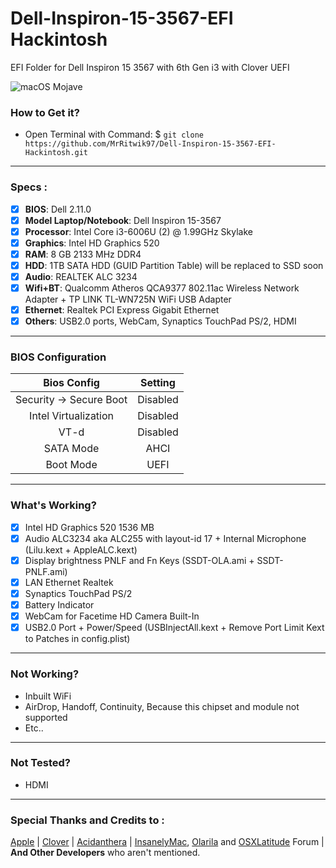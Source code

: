 # Dell-Inspiron-15-3567-EFI Hackintosh

EFI Folder for Dell Inspiron 15 3567 with 6th Gen i3 with Clover UEFI
 
<img src="/Images/Sept-MacBook-Images.png?raw=true" alt="macOS Mojave" align="center">
 
### How to Get it?

- Open Terminal with Command: $ `git clone https://github.com/MrRitwik97/Dell-Inspiron-15-3567-EFI-Hackintosh.git`
 
--------------------------------------------------------------------------------------------
 
### Specs :

- [x] <b>BIOS</b>: Dell 2.11.0
- [x] <b>Model Laptop/Notebook</b>: Dell Inspiron 15-3567
- [x] <b>Processor</b>: Intel Core i3-6006U (2) @ 1.99GHz Skylake
- [x] <b>Graphics</b>: Intel HD Graphics 520
- [x] <b>RAM</b>: 8 GB 2133 MHz DDR4
- [x] <b>HDD</b>: 1TB SATA HDD (GUID Partition Table) will be replaced to SSD soon
- [x] <b>Audio</b>: REALTEK ALC 3234
- [x] <b>Wifi+BT</b>: Qualcomm Atheros QCA9377 802.11ac Wireless Network Adapter + TP LINK TL-WN725N WiFi USB Adapter
- [x] <b>Ethernet</b>: Realtek PCI Express Gigabit Ethernet
- [x] <b>Others</b>: USB2.0 ports, WebCam, Synaptics TouchPad PS/2, HDMI

--------------------------------------------------------------------------------------------

### BIOS Configuration

Bios Config | Setting 
:---:| :---:
Security -> Secure Boot | Disabled
Intel Virtualization    | Disabled
VT-d | Disabled
SATA Mode | AHCI
Boot Mode | UEFI

 
--------------------------------------------------------------------------------------------
 
### What's Working?

- [x] Intel HD Graphics 520 1536 MB
- [x] Audio ALC3234 aka ALC255 with layout-id 17 + Internal Microphone (Lilu.kext + AppleALC.kext)
- [x] Display brightness PNLF and Fn Keys (SSDT-OLA.ami + SSDT-PNLF.ami)
- [x] LAN Ethernet Realtek
- [x] Synaptics TouchPad PS/2
- [x] Battery Indicator
- [x] WebCam for Facetime HD Camera Built-In
- [x] USB2.0 Port + Power/Speed (USBInjectAll.kext + Remove Port Limit Kext to Patches in config.plist)
 
--------------------------------------------------------------------------------------------
 
### Not Working?

- Inbuilt WiFi
- AirDrop, Handoff, Continuity, Because this chipset and module not supported
- Etc..

--------------------------------------------------------------------------------------------

### Not Tested?

- HDMI
 
--------------------------------------------------------------------------------------------
 
### Special Thanks and Credits to :

[Apple](https://www.apple.com) | [Clover](https://sourceforge.net/projects/cloverefiboot) | [Acidanthera](https://github.com/acidanthera) |  [InsanelyMac](https://www.insanelymac.com/forum), [Olarila](http://olarila.com/forum) and [OSXLatitude](https://osxlatitude.com/forums) Forum | <b>And Other Developers</b> who aren't mentioned.
